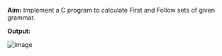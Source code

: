 **Aim:** Implement a C program to calculate First and Follow sets of given grammar.

**Output:** 

![image](https://github.com/user-attachments/assets/9b404d8d-3056-4abf-90d5-c0ecfe37968b)
